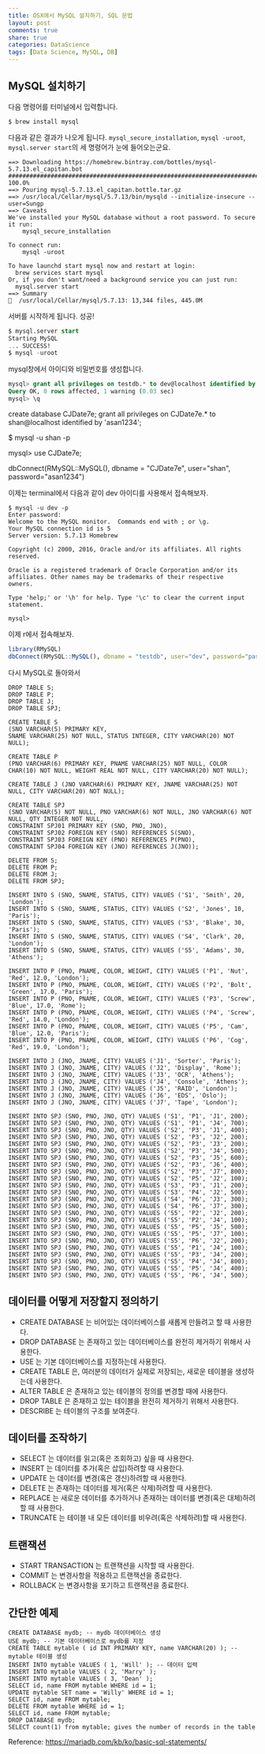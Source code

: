 ```yaml
---
title: OSX에서 MySQL 설치하기, SQL 문법
layout: post
comments: true
share: true
categories: DataScience
tags: [Data Science, MySQL, DB]
---
```


## MySQL 설치하기

다음 명령어를 터미널에서 입력합니다.
```
$ brew install mysql
```

다음과 같은 결과가 나오게 됩니다. ```mysql_secure_installation```, ```mysql -uroot```, ```mysql.server start```의 세 명령어가 눈에 들어오는군요.

```
==> Downloading https://homebrew.bintray.com/bottles/mysql-5.7.13.el_capitan.bot
######################################################################## 100.0%
==> Pouring mysql-5.7.13.el_capitan.bottle.tar.gz
==> /usr/local/Cellar/mysql/5.7.13/bin/mysqld --initialize-insecure --user=Sungp
==> Caveats
We've installed your MySQL database without a root password. To secure it run:
    mysql_secure_installation

To connect run:
    mysql -uroot

To have launchd start mysql now and restart at login:
  brew services start mysql
Or, if you don't want/need a background service you can just run:
  mysql.server start
==> Summary
🍺  /usr/local/Cellar/mysql/5.7.13: 13,344 files, 445.0M
```

서버를 시작하게 됩니다. 성공!

```SQL
$ mysql.server start
Starting MySQL
... SUCCESS!
$ mysql -uroot
```

mysql창에서 아이디와 비밀번호를 생성합니다.

```SQL
mysql> grant all privileges on testdb.* to dev@localhost identified by 'password123';
Query OK, 0 rows affected, 1 warning (0.03 sec)
mysql> \q
```

create database CJDate7e;
grant all privileges on CJDate7e.* to shan@localhost identified by 'asan1234';

$ mysql -u shan -p

mysql> use CJDate7e;

dbConnect(RMySQL::MySQL(), dbname = "CJDate7e", user="shan", password="asan1234")


이제는 terminal에서 다음과 같이 dev 아이디를 사용해서 접속해보자.

```
$ mysql -u dev -p
Enter password:
Welcome to the MySQL monitor.  Commands end with ; or \g.
Your MySQL connection id is 5
Server version: 5.7.13 Homebrew

Copyright (c) 2000, 2016, Oracle and/or its affiliates. All rights reserved.

Oracle is a registered trademark of Oracle Corporation and/or its
affiliates. Other names may be trademarks of their respective
owners.

Type 'help;' or '\h' for help. Type '\c' to clear the current input statement.

mysql>
```

이제 r에서 접속해보자.
```r
library(RMySQL)
dbConnect(RMySQL::MySQL(), dbname = "testdb", user="dev", password="password123")
```

다시 MySQL로 돌아와서

```
DROP TABLE S;
DROP TABLE P;
DROP TABLE J;
DROP TABLE SPJ;

CREATE TABLE S
(SNO VARCHAR(5) PRIMARY KEY,
SNAME VARCHAR(25) NOT NULL, STATUS INTEGER, CITY VARCHAR(20) NOT NULL);

CREATE TABLE P
(PNO VARCHAR(6) PRIMARY KEY, PNAME VARCHAR(25) NOT NULL, COLOR CHAR(10) NOT NULL, WEIGHT REAL NOT NULL, CITY VARCHAR(20) NOT NULL);

CREATE TABLE J (JNO VARCHAR(6) PRIMARY KEY, JNAME VARCHAR(25) NOT NULL, CITY VARCHAR(20) NOT NULL);

CREATE TABLE SPJ
(SNO VARCHAR(5) NOT NULL, PNO VARCHAR(6) NOT NULL, JNO VARCHAR(6) NOT NULL, QTY INTEGER NOT NULL,
CONSTRAINT SPJ01 PRIMARY KEY (SNO, PNO, JNO),
CONSTRAINT SPJ02 FOREIGN KEY (SNO) REFERENCES S(SNO),
CONSTRAINT SPJ03 FOREIGN KEY (PNO) REFERENCES P(PNO),
CONSTRAINT SPJ04 FOREIGN KEY (JNO) REFERENCES J(JNO));

DELETE FROM S;
DELETE FROM P;
DELETE FROM J;
DELETE FROM SPJ;

INSERT INTO S (SNO, SNAME, STATUS, CITY) VALUES ('S1', 'Smith', 20, 'London');
INSERT INTO S (SNO, SNAME, STATUS, CITY) VALUES ('S2', 'Jones', 10, 'Paris');
INSERT INTO S (SNO, SNAME, STATUS, CITY) VALUES ('S3', 'Blake', 30, 'Paris');
INSERT INTO S (SNO, SNAME, STATUS, CITY) VALUES ('S4', 'Clark', 20, 'London');
INSERT INTO S (SNO, SNAME, STATUS, CITY) VALUES ('S5', 'Adams', 30, 'Athens');

INSERT INTO P (PNO, PNAME, COLOR, WEIGHT, CITY) VALUES ('P1', 'Nut', 'Red', 12.0, 'London');
INSERT INTO P (PNO, PNAME, COLOR, WEIGHT, CITY) VALUES ('P2', 'Bolt', 'Green', 17.0, 'Paris');
INSERT INTO P (PNO, PNAME, COLOR, WEIGHT, CITY) VALUES ('P3', 'Screw', 'Blue', 17.0, 'Rome');
INSERT INTO P (PNO, PNAME, COLOR, WEIGHT, CITY) VALUES ('P4', 'Screw', 'Red', 14.0, 'London');
INSERT INTO P (PNO, PNAME, COLOR, WEIGHT, CITY) VALUES ('P5', 'Cam', 'Blue', 12.0, 'Paris');
INSERT INTO P (PNO, PNAME, COLOR, WEIGHT, CITY) VALUES ('P6', 'Cog', 'Red', 19.0, 'London');

INSERT INTO J (JNO, JNAME, CITY) VALUES ('J1', 'Sorter', 'Paris');
INSERT INTO J (JNO, JNAME, CITY) VALUES ('J2', 'Display', 'Rome');
INSERT INTO J (JNO, JNAME, CITY) VALUES ('J3', 'OCR', 'Athens');
INSERT INTO J (JNO, JNAME, CITY) VALUES ('J4', 'Console', 'Athens');
INSERT INTO J (JNO, JNAME, CITY) VALUES ('J5', 'RAID', 'London');
INSERT INTO J (JNO, JNAME, CITY) VALUES ('J6', 'EDS', 'Oslo');
INSERT INTO J (JNO, JNAME, CITY) VALUES ('J7', 'Tape', 'London');

INSERT INTO SPJ (SNO, PNO, JNO, QTY) VALUES ('S1', 'P1', 'J1', 200);
INSERT INTO SPJ (SNO, PNO, JNO, QTY) VALUES ('S1', 'P1', 'J4', 700);
INSERT INTO SPJ (SNO, PNO, JNO, QTY) VALUES ('S2', 'P3', 'J1', 400);
INSERT INTO SPJ (SNO, PNO, JNO, QTY) VALUES ('S2', 'P3', 'J2', 200);
INSERT INTO SPJ (SNO, PNO, JNO, QTY) VALUES ('S2', 'P3', 'J3', 200);
INSERT INTO SPJ (SNO, PNO, JNO, QTY) VALUES ('S2', 'P3', 'J4', 500);
INSERT INTO SPJ (SNO, PNO, JNO, QTY) VALUES ('S2', 'P3', 'J5', 600);
INSERT INTO SPJ (SNO, PNO, JNO, QTY) VALUES ('S2', 'P3', 'J6', 400);
INSERT INTO SPJ (SNO, PNO, JNO, QTY) VALUES ('S2', 'P3', 'J7', 800);
INSERT INTO SPJ (SNO, PNO, JNO, QTY) VALUES ('S2', 'P5', 'J2', 100);
INSERT INTO SPJ (SNO, PNO, JNO, QTY) VALUES ('S3', 'P3', 'J1', 200);
INSERT INTO SPJ (SNO, PNO, JNO, QTY) VALUES ('S3', 'P4', 'J2', 500);
INSERT INTO SPJ (SNO, PNO, JNO, QTY) VALUES ('S4', 'P6', 'J3', 300);
INSERT INTO SPJ (SNO, PNO, JNO, QTY) VALUES ('S4', 'P6', 'J7', 300);
INSERT INTO SPJ (SNO, PNO, JNO, QTY) VALUES ('S5', 'P2', 'J2', 200);
INSERT INTO SPJ (SNO, PNO, JNO, QTY) VALUES ('S5', 'P2', 'J4', 100);
INSERT INTO SPJ (SNO, PNO, JNO, QTY) VALUES ('S5', 'P5', 'J5', 500);
INSERT INTO SPJ (SNO, PNO, JNO, QTY) VALUES ('S5', 'P5', 'J7', 100);
INSERT INTO SPJ (SNO, PNO, JNO, QTY) VALUES ('S5', 'P6', 'J2', 200);
INSERT INTO SPJ (SNO, PNO, JNO, QTY) VALUES ('S5', 'P1', 'J4', 100);
INSERT INTO SPJ (SNO, PNO, JNO, QTY) VALUES ('S5', 'P3', 'J4', 200);
INSERT INTO SPJ (SNO, PNO, JNO, QTY) VALUES ('S5', 'P4', 'J4', 800);
INSERT INTO SPJ (SNO, PNO, JNO, QTY) VALUES ('S5', 'P5', 'J4', 400);
INSERT INTO SPJ (SNO, PNO, JNO, QTY) VALUES ('S5', 'P6', 'J4', 500);
```


## 데이터를 어떻게 저장할지 정의하기

* CREATE DATABASE 는 비어있는 데이터베이스를 새롭게 만들려고 할 때 사용한다.
* DROP DATABASE 는 존재하고 있는 데이터베이스를 완전히 제거하기 위해서 사용한다.
* USE 는 기본 데이터베이스를 지정하는데 사용한다.
* CREATE TABLE 은, 여러분의 데이터가 실제로 저장되는, 새로운 테이블을 생성하는데 사용한다.
* ALTER TABLE 은 존재하고 있는 테이블의 정의를 변경할 때에 사용한다.
* DROP TABLE 은 존재하고 있는 테이블을 완전히 제거하기 위해서 사용한다.
* DESCRIBE 는 테이블의 구조를 보여준다.

## 데이터를 조작하기

* SELECT 는 데이터를 읽고(혹은 조회하고) 싶을 때 사용한다.
* INSERT 는 데이터를 추가(혹은 삽입)하려할 때 사용한다.
* UPDATE 는 데이터를 변경(혹은 갱신)하려할 때 사용한다.
* DELETE 는 존재하는 데이터를 제거(혹은 삭제)하려할 때 사용한다.
* REPLACE 는 새로운 데이터를 추가하거나 존재하는 데이터를 변경(혹은 대체)하려할 때 사용한다.
* TRUNCATE 는 테이블 내 모든 데이터를 비우려(혹은 삭제하려)할 때 사용한다.

## 트랜잭션

* START TRANSACTION 는 트랜잭션을 시작할 때 사용한다.
* COMMIT 는 변경사항을 적용하고 트랜잭션을 종료한다.
* ROLLBACK 는 변경사항을 포기하고 트랜잭션을 종료한다.

## 간단한 예제
```
CREATE DATABASE mydb; -- mydb 데이터베이스 생성
USE mydb; -- 기본 데이터베이스로 mydb를 지정
CREATE TABLE mytable ( id INT PRIMARY KEY, name VARCHAR(20) ); -- mytable 테이블 생성
INSERT INTO mytable VALUES ( 1, 'Will' ); -- 데이터 입력
INSERT INTO mytable VALUES ( 2, 'Marry' );
INSERT INTO mytable VALUES ( 3, 'Dean' );
SELECT id, name FROM mytable WHERE id = 1;
UPDATE mytable SET name = 'Willy' WHERE id = 1;
SELECT id, name FROM mytable;
DELETE FROM mytable WHERE id = 1;
SELECT id, name FROM mytable;
DROP DATABASE mydb;
SELECT count(1) from mytable; gives the number of records in the table
```

Reference: https://mariadb.com/kb/ko/basic-sql-statements/
